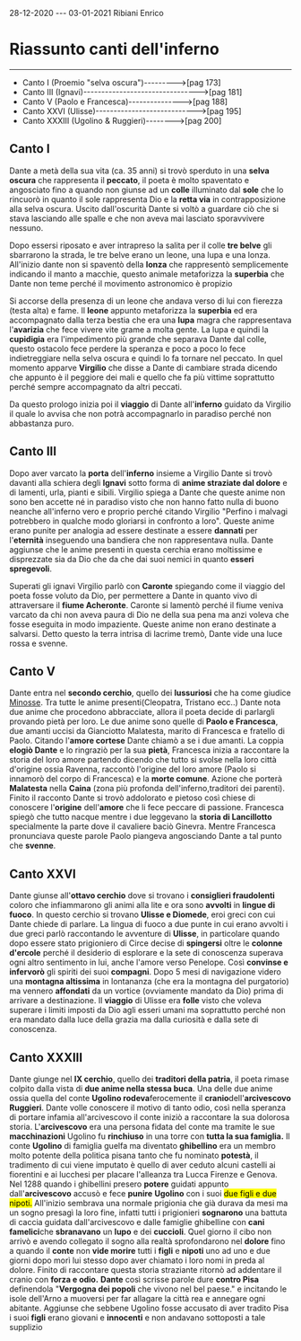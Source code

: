 28-12-2020 --- 03-01-2021 Ribiani Enrico

# Riassunto canti dell'inferno

----

- Canto I (Proemio "selva oscura")--------->[pag 173]
- Canto III (Ignavi)-------------------------------->[pag 181]
- Canto V (Paolo e Francesca)--------------->[pag 188]
- Canto XXVI (Ulisse)---------------------------->[pag 195]
- Canto XXXIII (Ugolino & Ruggieri)-------->[pag 200]

## Canto I

Dante a metà della sua vita (ca. 35 anni) si trovò sperduto in una **selva oscura** che rappresenta il **peccato**, il poeta è molto spaventato e angosciato fino a quando non giunse ad un **colle** illuminato dal **sole** che lo rincuorò in quanto il sole rappresenta Dio e la **retta  via** in contrapposizione alla selva oscura. Uscito dall'oscurità Dante si voltò a guardare ciò che si stava lasciando alle spalle e che non aveva mai lasciato sporavvivere nessuno.

Dopo essersi riposato e aver intrapreso la salita per il colle **tre belve** gli sbarrarono la strada, le tre belve erano un leone, una lupa e una lonza.
All'inizio dante non si spaventò della **lonza** che rappresentò semplicemente indicando il manto a macchie, questo animale metaforizza la **superbia** che Dante non teme perché il movimento astronomico è propizio

Si accorse della presenza di un leone che andava verso di lui con fierezza (testa alta) e fame.
Il **leone** appunto metaforizza la **superbia** ed era accompagnato dalla terza bestia che era una **lupa** magra che rappresentava l'**avarizia** che fece vivere vite grame a molta gente.
La lupa e quindi la **cupidigia** era l'impedimento più grande che separava Dante dal colle, questo ostacolo fece perdere la speranza e poco a poco lo fece indietreggiare nella selva oscura e quindi lo fa tornare nel peccato. In quel momento apparve **Virgilio** che disse a Dante di cambiare strada dicendo che appunto è il peggiore dei mali e quello che fa più vittime soprattutto perché sempre accompagnato da altri peccati.

Da questo prologo inizia poi il **viaggio** di Dante all'**inferno** guidato da Virgilio il quale lo avvisa che non potrà accompagnarlo in paradiso perché non abbastanza puro.

## Canto III

Dopo aver varcato la **porta** dell'**inferno** insieme a Virgilio Dante si trovò davanti alla schiera degli **Ignavi** sotto forma di **anime straziate dal dolore** e di lamenti, urla, pianti e sibili. Virgilio spiega a Dante che queste anime non sono ben accette né in paradiso visto che non hanno fatto nulla di buono neanche all'inferno vero e proprio perché citando Virgilio "Perfino i malvagi potrebbero in qualche modo gloriarsi in confronto a loro". Queste anime erano punite per analogia ad essere destinate a essere **dannati** per l'**eternità** inseguendo una bandiera che non rappresentava nulla. Dante aggiunse che le anime presenti in questa cerchia erano moltissime e disprezzate sia da Dio che da che dai suoi nemici in quanto **esseri spregevoli**.

Superati gli ignavi Virgilio parlò con **Caronte** spiegando come il viaggio del poeta fosse voluto da Dio, per permettere a Dante in quanto vivo di attraversare il **fiume Acheronte**. Caronte si lamentò perché il fiume veniva varcato da chi non aveva paura di Dio ne della sua pena ma anzi voleva che fosse eseguita in modo impaziente. Queste anime non erano destinate a salvarsi. Detto questo la terra intrisa di lacrime tremò, Dante vide una luce rossa e svenne.

## Canto V

Dante entra nel **secondo cerchio**, quello dei **lussuriosi** che ha come giudice [Minosse](https://it.wikipedia.org/wiki/Minosse). Tra tutte le anime presenti(Cleopatra, Tristano ecc..) Dante nota due anime che procedono abbracciate, allora il poeta decide di parlargli provando pietà per loro.
Le due anime sono quelle di **Paolo e Francesca**, due amanti uccisi da Gianciotto Malatesta, marito di Francesca e fratello di Paolo. Citando l'**amore cortese** Dante chiamò a se i due amanti. La coppia **elogiò Dante** e lo ringraziò per la sua **pietà**, Francesca inizia a raccontare la storia del loro amore partendo dicendo  che tutto si svolse nella loro città d'origine ossia Ravenna, raccontò l'origine del loro amore (Paolo si innamorò del corpo di Francesca) e la **morte comune**. Azione che porterà **Malatesta** nella **Caina** (zona più profonda dell'inferno,traditori dei parenti). Finito il racconto Dante si trovò addolorato e pietoso così chiese di conoscere l'**origine** dell'**amore** che li fece peccare di passione.
Francesca spiegò che tutto nacque mentre i due leggevano la **storia di Lancillotto** specialmente la parte dove il cavaliere baciò Ginevra. Mentre Francesca pronunciava queste parole Paolo piangeva angosciando Dante a tal punto che **svenne**.

## Canto XXVI

Dante giunse all'**ottavo cerchio** dove si trovano i **consiglieri fraudolenti** coloro che infiammarono gli animi alla lite e ora sono **avvolti** in **lingue di fuoco**. In questo cerchio si trovano **Ulisse e Diomede**, eroi greci con cui Dante chiede di parlare.
La lingua di fuoco a due punte in cui erano avvolti i due greci parlò raccontando le avventure di **Ulisse**, in particolare quando dopo essere stato prigioniero di Circe decise di **spingersi** oltre le **colonne d'ercole** perché il desiderio di esplorare e la sete di conoscenza superava ogni altro sentimento in lui, anche l'amore verso Penelope. Così  **convinse e infervorò** gli spiriti dei suoi **compagni**. Dopo 5 mesi di navigazione  videro una **montagna altissima** in lontananza (che era la montagna del purgatorio) ma vennero **affondati** da un vortice (ovviamente mandato da Dio) prima di arrivare a destinazione. Il **viaggio** di Ulisse era **folle** visto che voleva superare i limiti imposti da Dio agli esseri umani ma soprattutto perché non era mandato dalla luce della grazia ma dalla curiosità e dalla sete di conoscenza.

## Canto XXXIII

Dante giunge nel **IX cerchio**, quello dei **traditori della patria**, il poeta rimase colpito dalla vista di **due anime nella stessa buca**. Una delle due anime ossia quella del conte **Ugolino rodeva**ferocemente il **cranio**dell'**arcivescovo Ruggieri**. Dante volle conoscere il motivo di tanto odio, così nella speranza di portare infamia all'arcivescovo il conte iniziò a raccontare la sua dolorosa storia.
L'**arcivescovo** era una persona fidata del conte ma tramite le sue **macchinazioni** Ugolino fu **rinchiuso** in una torre con **tutta la sua famiglia.** 
Il conte **Ugolino** di famiglia guelfa ma diventato **ghibellino** era un membro molto potente della politica pisana tanto che fu nominato **potestà**, il tradimento di cui viene imputato è quello di aver ceduto alcuni  castelli ai fiorentini e ai lucchesi per placare l'alleanza tra Lucca Firenze e Genova.
Nel 1288 quando i ghibellini presero **potere** guidati appunto dall'**arcivescovo** accusò e fece **punire** **Ugolino** con i suoi <mark>due figli e due nipoti.</mark> All'inizio sembrava una normale prigionia che già durava da mesi ma un sogno presagì la loro fine, infatti tutti i prigionieri **sognarono** una battuta di caccia guidata dall'arcivescovo e dalle famiglie ghibelline con **cani famelici**che **sbranavano** un **lupo** e dei **cuccioli**.
Quel giorno il cibo non arrivò e avendo collegato il sogno alla realtà sprofondarono nel **dolore** fino a quando il **conte** non **vide morire** tutti i **figli** e **nipoti** uno ad uno e due giorni dopo morì lui stesso dopo aver chiamato i loro nomi in preda al dolore.
Finito  di raccontare questa storia straziante ritornò ad addentare il cranio con **forza e odio.** 
**Dante** così scrisse parole dure **contro Pisa** definendola "**Vergogna dei popoli** che vivono nel bel paese." e incitando le isole dell'Arno a muoversi per far allagare la città rea e annegare ogni abitante.
Aggiunse che sebbene Ugolino fosse accusato di aver tradito Pisa i suoi **figli** erano giovani e **innocenti** e non andavano sottoposti a tale supplizio
